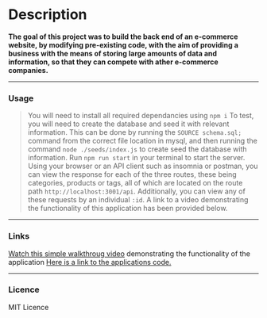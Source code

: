 # Description 

**The goal of this project was to build the back end of an e-commerce website, by modifying pre-existing code, with the aim of providing a business with the means of storing large amounts of data and information, so that they can compete with ather e-commerce companies.**

---
### Usage
>You will need to install all required dependancies using `npm i`
>To test, you will need to create the database and seed it with relevant information.
>This can be done by running the `SOURCE schema.sql;` command from the correct file location in mysql, and then running the command `node ./seeds/index.js` to create seed the database with information.
>Run `npm run start` in your terminal to start the server.
>Using your browser or an API client such as insomnia or postman, you can view the response for each of the three routes, these being categories, products or tags, all of which are located on the route path `http://localhost:3001/api`.
>Additionally, you can view any of these requests by an individual `:id`.
>A link to a video demonstrating the functionality of this application has been provided below.

---
### Links
[Watch this simple walkthroug video](https://google.com/) demonstrating the functionality of the application
[Here is a link to the applications code.](https://google.com/)

---
### Licence

MIT Licence
